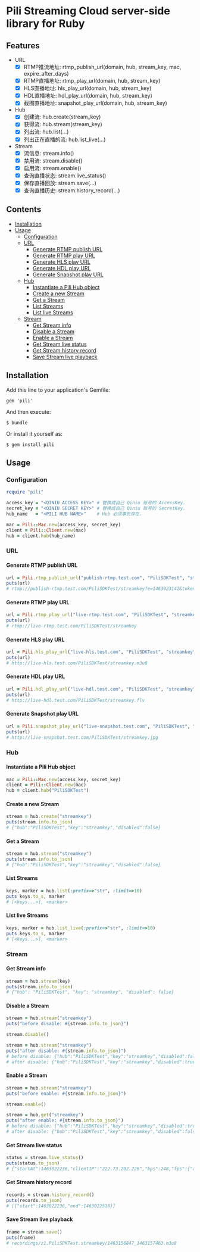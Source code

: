 # Pili Streaming Cloud server-side library for Ruby

## Features

- URL
	- [x] RTMP推流地址: rtmp_publish_url(domain, hub, stream_key, mac, expire_after_days)
	- [x] RTMP直播地址: rtmp_play_url(domain, hub, stream_key)
	- [x] HLS直播地址: hls_play_url(domain, hub, stream_key)
	- [x] HDL直播地址: hdl_play_url(domain, hub, stream_key)
	- [x] 截图直播地址: snapshot_play_url(domain, hub, stream_key)
- Hub
	- [x] 创建流: hub.create(stream_key)
	- [x] 获得流: hub.stream(stream_key)
	- [x] 列出流: hub.list(...)
	- [x] 列出正在直播的流: hub.list_live(...)
- Stream
	- [x] 流信息: stream.info()
	- [x] 禁用流: stream.disable()
	- [x] 启用流: stream.enable()
 	- [x] 查询直播状态: stream.live_status()
	- [x] 保存直播回放: stream.save(...)
	- [x] 查询直播历史: stream.history_record(...)

## Contents

- [Installation](#installation)
- [Usage](#usage)
    - [Configuration](#configuration)
	- [URL](#url)
		- [Generate RTMP publish URL](#generate-rtmp-publish-url)
		- [Generate RTMP play URL](#generate-rtmp-play-url)
		- [Generate HLS play URL](#generate-hls-play-url)
		- [Generate HDL play URL](#generate-hdl-play-url)
		- [Generate Snapshot play URL](#generate-snapshot-play-url)
	- [Hub](#hub)
		- [Instantiate a Pili Hub object](#instantiate-a-pili-hub-object)
		- [Create a new Stream](#create-a-new-stream)
		- [Get a Stream](#get-a-stream)
		- [List Streams](#list-streams)
		- [List live Streams](#list-live-streams)
	- [Stream](#stream)
		- [Get Stream info](#get-stream-info)
		- [Disable a Stream](#disable-a-stream)
		- [Enable a Stream](#enable-a-stream)
		- [Get Stream live status](#get-stream-live-status)
		- [Get Stream history record](#get-stream-history-record)
		- [Save Stream live playback](#save-stream-live-playback)

## Installation

Add this line to your application's Gemfile:

    gem 'pili'

And then execute:

    $ bundle

Or install it yourself as:

    $ gem install pili


## Usage

### Configuration

```ruby
require "pili"

access_key = "<QINIU ACCESS KEY>" # 替换成自己 Qiniu 账号的 AccessKey.
secret_key = "<QINIU SECRET KEY>" # 替换成自己 Qiniu 账号的 SecretKey.
hub_name   = "<PILI HUB NAME>"    # Hub 必须事先存在.

mac = Pili::Mac.new(access_key, secret_key)
client = Pili::Client.new(mac)
hub = client.hub(hub_name)
```

### URL

#### Generate RTMP publish URL

```ruby
url = Pili.rtmp_publish_url("publish-rtmp.test.com", "PiliSDKTest", "streamkey", 60)
puts(url)
# rtmp://publish-rtmp.test.com/PiliSDKTest/streamkey?e=1463023142&token=7O7hf7Ld1RrC_fpZdFvU8aCgOPuhw2K4eapYOdII:-5IVlpFNNGJHwv-2qKwVIakC0ME=
```

#### Generate RTMP play URL

```ruby
url = Pili.rtmp_play_url("live-rtmp.test.com", "PiliSDKTest", "streamkey")
puts(url)
# rtmp://live-rtmp.test.com/PiliSDKTest/streamkey
```

#### Generate HLS play URL

```ruby
url = Pili.hls_play_url("live-hls.test.com", "PiliSDKTest", "streamkey")
puts(url)
# http://live-hls.test.com/PiliSDKTest/streamkey.m3u8
```

#### Generate HDL play URL

```ruby
url = Pili.hdl_play_url("live-hdl.test.com", "PiliSDKTest", "streamkey")
puts(url)
# http://live-hdl.test.com/PiliSDKTest/streamkey.flv
```

#### Generate Snapshot play URL

```ruby
url = Pili.snapshot_play_url("live-snapshot.test.com", "PiliSDKTest", "streamkey")
puts(url)
# http://live-snapshot.test.com/PiliSDKTest/streamkey.jpg
```

### Hub

#### Instantiate a Pili Hub object

```ruby
mac = Pili::Mac.new(access_key, secret_key)
client = Pili::Client.new(mac)
hub = client.hub("PiliSDKTest")
```

#### Create a new Stream

```ruby
stream = hub.create("streamkey")
puts(stream.info.to_json)
# {"hub":"PiliSDKTest","key":"streamkey","disabled":false}
```

#### Get a Stream

```ruby
stream = hub.stream("streamkey")
puts(stream.info.to_json)
# {"hub":"PiliSDKTest","key":"streamkey","disabled":false}
```

#### List Streams

```ruby
keys, marker = hub.list(:prefix=>"str", :limit=>10)
puts keys.to_s, marker
# [<keys...>], <marker>
```

#### List live Streams

```ruby
keys, marker = hub.list_live(:prefix=>"str", :limit=>10)
puts keys.to_s, marker
# [<keys...>], <marker>
```

### Stream

#### Get Stream info

```ruby
stream = hub.stream(key)
puts(stream.info.to_json)
# {"hub": "PiliSDKTest", "key": "streamkey", "disabled": false}
```

#### Disable a Stream

```ruby
stream = hub.stream("streamkey")
puts("before disable: #{stream.info.to_json}")

stream.disable()

stream = hub.stream("streamkey")
puts("after disable: #{stream.info.to_json}")
# before disable: {"hub":"PiliSDKTest","key":"streamkey","disabled":false}
# after disable: {"hub":"PiliSDKTest","key":"streamkey","disabled":true}
```

#### Enable a Stream

```ruby
stream = hub.stream("streamkey")
puts("before enable: #{stream.info.to_json}")

stream.enable()

stream = hub.get("streamkey")
puts("after enable: #{stream.info.to_json}")
# before disable: {"hub":"PiliSDKTest","key":"streamkey","disabled":true}
# after disable: {"hub":"PiliSDKTest","key":"streamkey","disabled":false}
```

#### Get Stream live status

```ruby
status = stream.live_status()
puts(status.to_json)
# {"startAt":1463022236,"clientIP":"222.73.202.226","bps":248,"fps":{"audio":45,"vedio":28,"data":0}}
```

#### Get Stream history record

```ruby
records = stream.history_record()
puts(records.to_json)
# [{"start":1463022236,"end":1463022518}]
```

#### Save Stream live playback

```ruby
fname = stream.save()
puts(fname)
# recordings/z1.PiliSDKTest.streamkey/1463156847_1463157463.m3u8
```